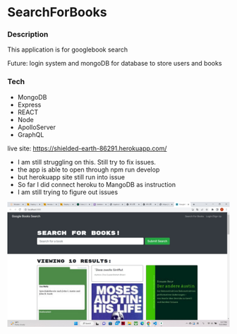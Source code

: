 # SearchForBooks

### Description
This application is for googlebook search

Future:
login system and mongoDB for database to store users and books


### Tech
- MongoDB
- Express
- REACT
- Node
- ApolloServer
- GraphQL


live site: https://shielded-earth-86291.herokuapp.com/
* I am still struggling on this. Still try to fix issues.
* the app is able to open through npm run develop
* but herokuapp site still run into issue
* So far I did connect heroku to MangoDB as instruction
* I am still trying to figure out issues



![](./p1.jpg)